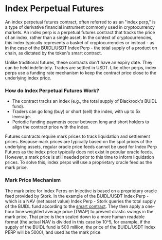 # Index Perpetual Futures

An index perpetual futures contract, often referred to as an "index perp," is a type of derivative financial instrument commonly used in cryptocurrency markets. An index perp is a perpetual futures contract that tracks the price of an index, rather than a single asset. In the context of cryptocurrencies, this index typically represents a basket of cryptocurrencies or instead - as in the case of the BUIDL/USDT Index Perp - the total supply of a product on chain, as dictated by the token's smart contract.

Unlike traditional futures, these contracts don't have an expiry date. They can be held indefinitely. Trades are settled in USDT. LIke other perps, index perps use a funding rate mechanism to keep the contract price close to the underlying index price.

### How do Index Perpetual Futures Work?

* The contract tracks an index (e.g., the total supply of Blackrock's BUIDL fund).
* Traders can go long (buy) or short (sell) the index, with up to 5x leverage.
* Periodic funding payments occur between long and short holders to align the contract price with the index.

Futures contracts require mark prices to track liquidation and settlement prices. Because mark prices are typically based on the spot prices of the underlying assets, regular oracle price feeds cannot be used for Index Perp Futures as the index price typically does not exist in popular oracle feeds. However, a mark price is still needed prior to this time to inform liquidation prices. To solve this, index perps will use a proprietary oracle feed as the mark price.

### Mark Price Mechanism

The mark price for Index Perps on Injective is based on a proprietary oracle feed provided by Stork. In the example of the BUIDL/USDT Index Perp - which is a NAV (net asset value) Index Perp - Stork queries the total supply of the BUIDL fund according to the [smart contract](https://etherscan.io/token/0x7712c34205737192402172409a8f7ccef8aa2aec). They then apply a one-hour time weighted average price (TWAP) to prevent drastic swings in the mark price. That price is then scaled down to a more human readable format (the actual NAV is divided in this case by 10^5, for example, if the supply of the BUIDL fund is 500 million, the price of the BUIDL/USDT Index PERP will be 5000), and used as the mark price.
